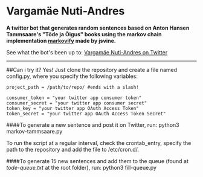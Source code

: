 # Vargamäe Nuti-Andres

**A twitter bot that generates random sentences based on Anton Hansen Tammsaare's "Tõde ja Õigus" books using the markov chain implementation [markovify](https://github.com/jsvine/markovify) made by jsvine.**

See what the bot's been up to: [Vargamäe Nuti-Andres on Twitter](https://twitter.com/tammsaarebot)

----
##Can i try it?
Yes! Just clone the repository and create a file named config.py, where you specify the following variables:

    project_path = /path/to/repo/ #ends with a slash!

    consumer_token = "your twitter app consumer token"
    consumer_secret = "your twitter app consumer secret"
    token_key = "your twitter app OAuth Access Token"
    token_secret = "your twitter app OAuth Access Token Secret"


####To generate a new sentence and post it on Twitter, run:
    python3 markov-tammsaare.py

To run the script at a regular interval, check the crontab_entry, specify the path to the repository and add the file to /etc/cron.d/.

####To generate 15 new sentences and add them to the queue (found at *tode-queue.txt* at the root folder), run:
    python3 fill-queue.py


